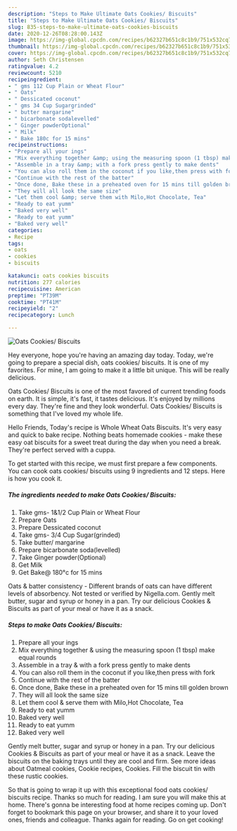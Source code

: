 ```yaml
---
description: "Steps to Make Ultimate Oats Cookies/ Biscuits"
title: "Steps to Make Ultimate Oats Cookies/ Biscuits"
slug: 835-steps-to-make-ultimate-oats-cookies-biscuits
date: 2020-12-26T08:28:00.143Z
image: https://img-global.cpcdn.com/recipes/b62327b651c8c1b9/751x532cq70/oats-cookies-biscuits-recipe-main-photo.jpg
thumbnail: https://img-global.cpcdn.com/recipes/b62327b651c8c1b9/751x532cq70/oats-cookies-biscuits-recipe-main-photo.jpg
cover: https://img-global.cpcdn.com/recipes/b62327b651c8c1b9/751x532cq70/oats-cookies-biscuits-recipe-main-photo.jpg
author: Seth Christensen
ratingvalue: 4.2
reviewcount: 5210
recipeingredient:
- " gms 112 Cup Plain or Wheat Flour"
- " Oats"
- " Dessicated coconut"
- " gms 34 Cup Sugargrinded"
- " butter margarine"
- " bicarbonate sodalevelled"
- " Ginger powderOptional"
- " Milk"
- " Bake 180c for 15 mins"
recipeinstructions:
- "Prepare all your ings"
- "Mix everything together &amp; using the measuring spoon (1 tbsp) make equal rounds"
- "Assemble in a tray &amp; with a fork press gently to make dents"
- "You can also roll them in the coconut if you like,then press with fork"
- "Continue with the rest of the batter"
- "Once done, Bake these in a preheated oven for 15 mins till golden brown"
- "They will all look the same size"
- "Let them cool &amp; serve them with Milo,Hot Chocolate, Tea"
- "Ready to eat yumm"
- "Baked very well"
- "Ready to eat yumm"
- "Baked very well"
categories:
- Recipe
tags:
- oats
- cookies
- biscuits

katakunci: oats cookies biscuits 
nutrition: 277 calories
recipecuisine: American
preptime: "PT39M"
cooktime: "PT41M"
recipeyield: "2"
recipecategory: Lunch

---
```



![Oats Cookies/ Biscuits](https://img-global.cpcdn.com/recipes/b62327b651c8c1b9/751x532cq70/oats-cookies-biscuits-recipe-main-photo.jpg)

Hey everyone, hope you're having an amazing day today. Today, we're going to prepare a special dish, oats cookies/ biscuits. It is one of my favorites. For mine, I am going to make it a little bit unique. This will be really delicious.

Oats Cookies/ Biscuits is one of the most favored of current trending foods on earth. It is simple, it's fast, it tastes delicious. It's enjoyed by millions every day. They're fine and they look wonderful. Oats Cookies/ Biscuits is something that I've loved my whole life.

Hello Friends, Today&#39;s recipe is Whole Wheat Oats Biscuits. It&#39;s very easy and quick to bake recipe. Nothing beats homemade cookies - make these easy oat biscuits for a sweet treat during the day when you need a break. They&#39;re perfect served with a cuppa.


To get started with this recipe, we must first prepare a few components. You can cook oats cookies/ biscuits using 9 ingredients and 12 steps. Here is how you cook it.

<!--inarticleads1-->

##### The ingredients needed to make Oats Cookies/ Biscuits:

1. Take  gms- 1&amp;1/2 Cup Plain or Wheat Flour
1. Prepare  Oats
1. Prepare  Dessicated coconut
1. Take  gms- 3/4 Cup Sugar(grinded)
1. Take  butter/ margarine
1. Prepare  bicarbonate soda(levelled)
1. Take  Ginger powder(Optional)
1. Get  Milk
1. Get  Bake@ 180°c for 15 mins


Oats &amp; batter consistency - Different brands of oats can have different levels of absorbency. Not tested or verified by Nigella.com. Gently melt butter, sugar and syrup or honey in a pan. Try our delicious Cookies &amp; Biscuits as part of your meal or have it as a snack. 

<!--inarticleads2-->

##### Steps to make Oats Cookies/ Biscuits:

1. Prepare all your ings
1. Mix everything together &amp; using the measuring spoon (1 tbsp) make equal rounds
1. Assemble in a tray &amp; with a fork press gently to make dents
1. You can also roll them in the coconut if you like,then press with fork
1. Continue with the rest of the batter
1. Once done, Bake these in a preheated oven for 15 mins till golden brown
1. They will all look the same size
1. Let them cool &amp; serve them with Milo,Hot Chocolate, Tea
1. Ready to eat yumm
1. Baked very well
1. Ready to eat yumm
1. Baked very well


Gently melt butter, sugar and syrup or honey in a pan. Try our delicious Cookies &amp; Biscuits as part of your meal or have it as a snack. Leave the biscuits on the baking trays until they are cool and firm. See more ideas about Oatmeal cookies, Cookie recipes, Cookies. Fill the biscuit tin with these rustic cookies. 

So that is going to wrap it up with this exceptional food oats cookies/ biscuits recipe. Thanks so much for reading. I am sure you will make this at home. There's gonna be interesting food at home recipes coming up. Don't forget to bookmark this page on your browser, and share it to your loved ones, friends and colleague. Thanks again for reading. Go on get cooking!

